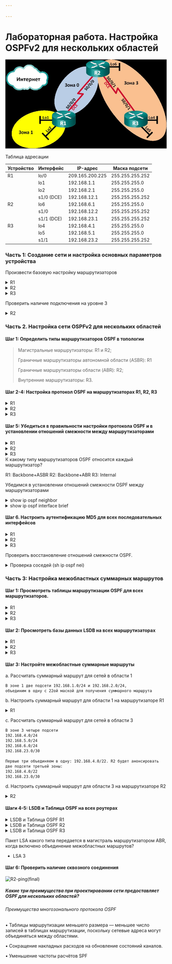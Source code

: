 ```yaml
---

---
```


# Лабораторная работа. Настройка OSPFv2 для нескольких областей

![Топология](work_dir/top.jpg)

Таблица адресации

| Устройство | Интерфейс | IP-адрес | Маска подсети |
| ---------- | --------- | -------- | ------------- |
| R1       | lo/0 | 209.165.200.225 | 255.255.255.252 |
|  | lo1 | 192.168.1.1 | 255.255.255.0 |
|	   	     | lo2 | 192.168.2.1 | 255.255.255.0 |
|	| s1/0 (DCE) | 192.168.12.1 | 255.255.255.252 |
| R2         | lo6 | 192.168.6.1 | 255.255.255.0 |
|  | s1/0 | 192.168.12.2 | 255.255.255.252 |
|  | s1/1 (DCE) | 192.168.23.1 | 255.255.255.252 |
| R3       | lo4 | 192.168.4.1     | 255.255.255.0   |
|  | lo5 | 192.168.5.1     | 255.255.255.0   |
|  | s1/1 | 192.168.23.2    | 255.255.255.252 |

### Часть 1:   Создание сети и настройка основных параметров устройства

Произвести базовую настройку маршрутизаторов



<details>
 <summary>R1</summary>

``` bash

Router>en
Router#conf t
Router(config)#hostname R1
R1(config)#no logging console
R1(config)#no ip domain-lookup
R1(config)#service password-encryption 
R1(config)#enable secret class
R1(config)#line console 0
R1(config-line)#password cisco
R1(config-line)#logging synchronous
R1(config-line)#login
R1(config-line)#exit
R1(config)#line vty 0 4
R1(config-line)#password cisco
R1(config-line)#logging synchronous
R1(config-line)#login
R1(config-line)#exit
R1(config)#int lo0
R1(config-if)#ip address 209.165.200.225 255.255.255.252
R1(config-if)#description internet
R1(config-if)#no shutdown
R1(config-if)#exit
R1(config)#int lo1
R1(config-if)#ip address 192.168.1.1 255.255.255.0
R1(config-if)#no shutdown
R1(config-if)#exit
R1(config)#int lo2
R1(config-if)#ip address 192.168.2.1 255.255.255.0
R1(config-if)#no shutdown
R1(config-if)#exit
R1(config)#int s1/0
R1(config-if)#ip address 192.168.12.1 255.255.255.252
R1(config-if)#clock rate 128000
R1(config-if)#no shutdown
R1(config-if)#end
R1#wr
Building configuration...
[OK]
R1#

```
</details>

<details>
 <summary>R2</summary>

``` bash

Router>en
Router#conf t
Router(config)#hostname R2
R2(config)#no logging console
R2(config)#no ip domain-lookup
R2(config)#service password-encryption 
R2(config)#enable secret class
R2(config)#line console 0
R2(config-line)#password cisco
R2(config-line)#logging synchronous
R2(config-line)#login
R2(config-line)#exit
R2(config)#line vty 0 4
R2(config-line)#password cisco
R2(config-line)#logging synchronous
R2(config-line)#login
R2(config-line)#exit
R2(config)#int lo6
R2(config-if)#ip address 192.168.6.1 255.255.255.0
R2(config-if)#no shutdown
R2(config-if)#exit
R2(config)#int s1/0
R2(config-if)#ip address 192.168.12.2 255.255.255.252
R2(config-if)#no shutdown
R2(config-if)#exit
R2(config)#int s1/1
R2(config-if)#ip address 192.168.23.1 255.255.255.252
R2(config-if)#clock rate 128000
R2(config-if)#no shutdown
R2(config-if)#end
R2#wr
Building configuration...
[OK]
R2#

```
</details>

<details>
 <summary>R3</summary>

``` bash

Router>en
Router#conf t
Router(config)#hostname R3
R3(config)#no logging console
R3(config)#no ip domain-lookup
R3(config)#service password-encryption 
R3(config)#enable secret class
R3(config)#line console 0
R3(config-line)#password cisco
R3(config-line)#logging synchronous
R3(config-line)#login
R3(config-line)#exit
R3(config)#line vty 0 4
R3(config-line)#password cisco
R3(config-line)#logging synchronous
R3(config-line)#login
R3(config-line)#exit
R3(config)#int lo4
R3(config-if)#ip address 192.168.4.1 255.255.255.0
R3(config-if)#no shutdown
R3(config-if)#exit
R3(config)#int lo5
R3(config-if)#ip address 192.168.5.1 255.255.255.0
R3(config-if)#no shutdown
R3(config-if)#exit
R3(config)#int s1/1
R3(config-if)#ip address 192.168.23.2 255.255.255.252
R3(config-if)#no shutdown
R3(config-if)#end
R3#wr
Building configuration...
[OK]

```
</details>

Проверить  наличие подключения на уровне 3


<details>
 <summary>R2</summary>

![R2sh-ip-int-bri+ping-R1-R3](work_dir/R2sh-ip-int-bri-ping-R1-R3.jpg)

</details>

### Часть 2. Настройка сети OSPFv2 для нескольких областей


#### Шаг 1:	Определить типы маршрутизаторов OSPF в топологии

> Магистральные маршрутизаторы: R1 и R2;
>
> Граничные маршрутизаторы автономной области (ASBR): R1
>
> Граничные маршрутизаторы области (ABR): R2;
>
> Внутренние маршрутизаторы: R3.


#### Шаг 2-4:	Настройка протокол OSPF на маршрутизаторах  R1, R2, R3



<details>
<summary>R1</summary>

``` bash
R1#conf t
Enter configuration commands, one per line.  End with CNTL/Z.
R1(config)#router ospf 1
R1(config-router)#router-id 1.1.1.1
R1(config-router)#network 192.168.1.0 0.0.0.255 area 1
R1(config-router)#network 192.168.2.0 0.0.0.255 area 1
R1(config-router)#network 192.168.12.0 0.0.0.3 area 0
R1(config-router)#passive-interface default
R1(config-router)#no passive-interface s1/0
R1(config-router)#default-information originate
R1(config-router)#exit
R1(config)#ip route 0.0.0.0 0.0.0.0 lo1
%Default route without gateway, if not a point-to-point interface, may impact performance
R1(config)#exit
R1#wr
Building configuration...
[OK]
```

</details>

<details>
<summary>R2</summary>

``` bash
R2#conf t
Enter configuration commands, one per line.  End with CNTL/Z.
R2(config)#router ospf 1
R2(config-router)#router-id 2.2.2.2
R2(config-router)#passive-interface default
R2(config-router)#network 192.168.6.0 0.0.0.255 area 3
R2(config-router)#network 192.168.12.0 0.0.0.3 area 0
R2(config-router)#network 192.168.23.0 0.0.0.3 area 3
R2(config-router)#no passive-interface s1/0
R2(config-router)#no passive-interface s1/1
R2(config-router)#end
R2#wr
Building configuration...
[OK]
```

</details>

<details>
<summary>R3</summary>

``` bash
R3#conf t
Enter configuration commands, one per line.  End with CNTL/Z.
R3(config)#router ospf 1
R3(config-router)#router-id 3.3.3.3
R3(config-router)#passive-interface default
R3(config-router)#network 192.168.4.0 0.0.0.255 area 3
R3(config-router)#network 192.168.5.0 0.0.0.255 area 3
R3(config-router)#network 192.168.23.0 0.0.0.3 area 3
R3(config-router)#no passive-interface s1/1
R3(config-router)#end
R3#wr
Building configuration...
[OK]
```

</details>

#### Шаг 5:	Убедиться в правильности настройки протокола OSPF и в установлении отношений смежности между маршрутизаторами

<details>
<summary>R1</summary>

``` bash
R1#show ip protocols
*** IP Routing is NSF aware ***

Routing Protocol is "application"
  Sending updates every 0 seconds
  Invalid after 0 seconds, hold down 0, flushed after 0
  Outgoing update filter list for all interfaces is not set
  Incoming update filter list for all interfaces is not set
  Maximum path: 32
  Routing for Networks:
  Routing Information Sources:
    Gateway         Distance      Last Update
  Distance: (default is 4)

Routing Protocol is "ospf 1"
  Outgoing update filter list for all interfaces is not set
  Incoming update filter list for all interfaces is not set
  Router ID 1.1.1.1
  It is an area border and autonomous system boundary router
 Redistributing External Routes from,
  Number of areas in this router is 2. 2 normal 0 stub 0 nssa
  Maximum path: 4
  Routing for Networks:
    192.168.1.0 0.0.0.255 area 1
    192.168.2.0 0.0.0.255 area 1
    192.168.12.0 0.0.0.3 area 0
  Passive Interface(s):
    Ethernet0/0
    Ethernet0/1
    Ethernet0/2
    Ethernet0/3
    Serial1/1
    Serial1/2
    Serial1/3
    Loopback0
    Loopback1
    Loopback2
    RG-AR-IF-INPUT1
    VoIP-Null0
  Routing Information Sources:
    Gateway         Distance      Last Update
    2.2.2.2              110      00:03:22
  Distance: (default is 110)

```

</details>

<details>
<summary>R2</summary>

``` bash
R2#sh ip prot
*** IP Routing is NSF aware ***

Routing Protocol is "application"
  Sending updates every 0 seconds
  Invalid after 0 seconds, hold down 0, flushed after 0
  Outgoing update filter list for all interfaces is not set
  Incoming update filter list for all interfaces is not set
  Maximum path: 32
  Routing for Networks:
  Routing Information Sources:
    Gateway         Distance      Last Update
  Distance: (default is 4)

Routing Protocol is "ospf 1"
  Outgoing update filter list for all interfaces is not set
  Incoming update filter list for all interfaces is not set
  Router ID 2.2.2.2
  It is an area border router
  Number of areas in this router is 2. 2 normal 0 stub 0 nssa
  Maximum path: 4
  Routing for Networks:
    192.168.6.0 0.0.0.255 area 3
    192.168.12.0 0.0.0.3 area 0
    192.168.23.0 0.0.0.3 area 3
  Passive Interface(s):
    Ethernet0/0
    Ethernet0/1
    Ethernet0/2
    Ethernet0/3
    Serial1/2
    Serial1/3
    Loopback6
    RG-AR-IF-INPUT1
    VoIP-Null0
  Routing Information Sources:
    Gateway         Distance      Last Update
    3.3.3.3              110      00:06:56
    1.1.1.1              110      00:11:10
  Distance: (default is 110)

```

</details>

<details>
<summary>R3</summary>

``` bash
R3#sh ip prot
*** IP Routing is NSF aware ***

Routing Protocol is "application"
  Sending updates every 0 seconds
  Invalid after 0 seconds, hold down 0, flushed after 0
  Outgoing update filter list for all interfaces is not set
  Incoming update filter list for all interfaces is not set
  Maximum path: 32
  Routing for Networks:
  Routing Information Sources:
    Gateway         Distance      Last Update
  Distance: (default is 4)

Routing Protocol is "ospf 1"
  Outgoing update filter list for all interfaces is not set
  Incoming update filter list for all interfaces is not set
  Router ID 3.3.3.3
  Number of areas in this router is 1. 1 normal 0 stub 0 nssa
  Maximum path: 4
  Routing for Networks:
    192.168.4.0 0.0.0.255 area 3
    192.168.5.0 0.0.0.255 area 3
    192.168.23.0 0.0.0.3 area 3
  Passive Interface(s):
    Ethernet0/0
    Ethernet0/1
    Ethernet0/2
    Ethernet0/3
    Serial1/0
    Serial1/2
    Serial1/3
    Loopback4
    Loopback5
    RG-AR-IF-INPUT1
    VoIP-Null0
  Routing Information Sources:
    Gateway         Distance      Last Update
    1.1.1.1              110      00:07:16
    2.2.2.2              110      00:07:16
  Distance: (default is 110)

```

</details>
К какому типу маршрутизаторов OSPF относится каждый маршрутизатор?

R1: Backbone+ASBR
R2: Backbone+ABR
R3: Internal

 Убедимся в установлении отношений смежности OSPF между маршрутизаторами

 <details>
<summary>show ip ospf neighbor</summary>

![sh-ip-opf-nei(all-Rs)](work_dir/sh-ip-opf-nei(all-Rs).JPG)

</details>

 <details>
<summary>show ip ospf interface brief</summary>

![sh-ip-ospf-int-bri(all-Rs)](work_dir/sh-ip-ospf-int-bri(all-Rs).JPG)

</details>


#### Шаг 6. Настроить аутентификацию MD5 для всех последовательных интерфейсов

<details>
 <summary> R1</summary>

``` bash
R1#conf t
R1(config)#int s1/0
R1(config-if)#ip ospf authentication message-digest
R1(config-if)#ip ospf message-digest-key 1 md5 Cisco123
R1(config-if)#end

```
</details>

<details>
 <summary> R2</summary>

``` bash
R2#conf t
R2(config)#int s1/0
R2(config-if)#ip ospf authentication message-digest
R2(config-if)#ip ospf message-digest-key 1 md5 Cisco123
R2(config-if)#int s1/1
R2(config-if)#ip ospf authentication message-digest
R2(config-if)#ip ospf message-digest-key 1 md5 Cisco123
R2(config-if)#end


```
</details>

<details>
 <summary> R3</summary>

``` bash
R3#conf t
R3(config)#int s1/1
R3(config-if)#ip ospf authentication message-digest
R3(config-if)#ip ospf message-digest-key 1 md5 Cisco123
R3(config-if)#end

```

</details>

Проверить восстановление отношений смежности OSPF.

<details>
 <summary>Проверка соседей (sh ip ospf nei)</summary>

![sh-ip-opf-nei(after-md5)](work_dir/sh-ip-opf-nei(after-md5).JPG)

  </details>

  ### Часть 3: Настройка межобластных суммарных маршрутов

  #### Шаг 1: Просмотреть таблицы маршрутизации OSPF для всех маршрутизаторов.

<details>
 <summary>R1</summary>

![R1-sh-ip-route-ospf](work_dir/R1-sh-ip-route-ospf.JPG)

  </details>

  <details>
 <summary>R2</summary>

![R2-sh-ip-route-ospf](work_dir/R2-sh-ip-route-ospf.JPG)

  </details>

  <details>
 <summary>R3</summary>

![R3-sh-ip-route-ospf](work_dir/R3-sh-ip-route-ospf.JPG)

  </details>

  #### Шаг 2: Просмотреть базы данных LSDB на всех маршрутизаторах

  <details>
 <summary>R1</summary>

![R1-sh-ip-ospf-database](work_dir/R1-sh-ip-ospf-database.JPG)

  </details>

   <details>
 <summary>R2</summary>

![R2-sh-ip-ospf-database](work_dir/R2-sh-ip-ospf-database.JPG)

  </details>

   <details>
 <summary>R3</summary>

![R3-sh-ip-ospf-database](work_dir/R3-sh-ip-ospf-database.JPG)

  </details>

  #### Шаг 3: Настройте межобластные суммарные маршруты

  a. Рассчитать суммарный маршрут для сетей в области 1  

```
В зоне 1 две подсети 192.168.1.0/24 и 192.168.2.0/24,
объединим в одну c 22ой маской для получения суммарного маршрута
```

  b.  Hастроить суммарный маршрут для области 1 на маршрутизаторе R1

  <details>
 <summary>R1</summary>

 ``` bash
 R1(config)# router ospf 1
 R1(config-router)# area 1 range 192.168.0.0 255.255.252.0
 ```

 </details>

  c. Рассчитать суммарный маршрут для сетей в области 3

  ```
В зоне 3 четыре подсети 
192.168.4.0/24
192.168.5.0/24
192.168.6.0/24
192.168.23.0/30

Первые три объединяем в одну: 192.168.4.0/22. R2 будет анонсировать две подсети третьей зоны:
192.168.4.0/22
192.168.23.0/30
  ```

d.  Hастроить суммарный маршрут для области 3 на маршрутизаторе R2


  <details>
 <summary>R2</summary>

 ``` bash
 R2(config)# router ospf 1
 R2(config-router)# area 3 range 192.168.4.0 255.255.252.0
 ```

 </details>

#### Шаги 4-5: LSDB и Таблица OSPF на всех роутерах
 <details>
 <summary>LSDB и Таблица OSPF R1</summary>


![R1-sh-ip-ospf-database(after-sum)](work_dir/R1-sh-ip-ospf-database(after-sum).JPG)

 ![R1-sh-ip-route-ospf(after-sum)](work_dir/R1-sh-ip-route-ospf(after-sum).JPG)



</details>

  <details>
 <summary>LSDB и Таблица OSPF R2</summary>

![R2-sh-ip-ospf-database(after-sum)](work_dir/R2-sh-ip-ospf-database(after-sum).JPG)

 ![R2-sh-ip-route-ospf(after-sum)](work_dir/R2-sh-ip-route-ospf(after-sum).JPG)

</details>

  <details>
 <summary>LSDB и Таблица OSPF R3</summary>

![R3-sh-ip-ospf-database(after-sum)](work_dir/R3-sh-ip-ospf-database(after-sum).JPG)

 ![R3-sh-ip-route-ospf(after-sum)](work_dir/R3-sh-ip-route-ospf(after-sum).JPG)

</details>

Пакет LSA какого типа передается в магистраль маршрутизатором ABR, когда включено объединение межобластных маршрутов?
* LSA 3


#### Шаг 6: Проверить наличие сквозного соединения

![R2-ping(final)](C:\Users\Csalretepman\Documents\GitHub\-OTUS-Network_Enginier\lab05\work_dir\R2-ping(final).jpg)



##### Какие три преимущества при проектировании сети предоставляет OSPF для нескольких областей?

###### Преимущества многозонального протокола OSPF 

• Таблицы маршрутизации меньшего размера — меньшее число записей в таблицах маршрутизации, поскольку сетевые адреса могут объединяться между областями. 

• Сокращение накладных расходов на обновление состояний каналов. 

• Уменьшение частоты расчётов SPF